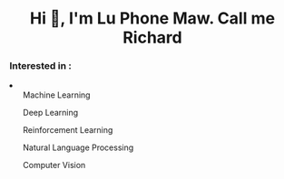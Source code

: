 <h1 align="center">Hi 👋, I'm Lu Phone Maw. Call me Richard</h1>
<h3> Interested in : </h3>
<li>
  <ul>Machine Learning</ul>
  <ul>Deep Learning</ul>
  <ul>Reinforcement Learning</ul>
  <ul>Natural Language Processing</ul>
  <ul>Computer Vision</ul>
</li>
